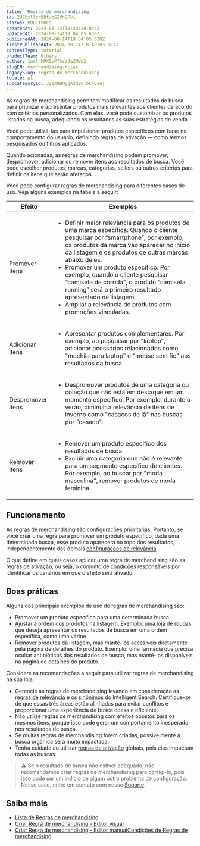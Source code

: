 ```yaml
---
title: 'Regras de merchandising'
id: 2UEbxllrr98twbGIVhSPvi
status: PUBLISHED
createdAt: 2024-08-14T18:43:20.034Z
updatedAt: 2024-08-14T19:04:05.630Z
publishedAt: 2024-08-14T19:04:05.630Z
firstPublishedAt: 2024-08-14T18:48:03.081Z
contentType: tutorial
productTeam: Others
author: 1malnhMX0vPThsaJaZMYm2
slugEN: merchandising-rules
legacySlug: regras-de-merchandising
locale: pt
subcategoryId: 32zXHBMygA2dB6TbCjQJej
---
```


As regras de merchandising permitem modificar os resultados de busca para priorizar e apresentar produtos mais relevantes aos clientes de acordo com critérios personalizados. Com elas, você pode customizar os produtos listados na busca, adequando os resultados às suas estratégias de venda.

Você pode utilizá-las para impulsionar produtos específicos com base no comportamento do usuário, definindo regras de ativação — como termos pesquisados ou filtros aplicados.

Quando acionadas, as regras de merchandising podem promover, despromover, adicionar ou remover itens aos resultados de busca. Você pode escolher produtos, marcas, categorias, sellers ou outros critérios para definir os itens que serão afetados.

Você pode configurar regras de merchandising para diferentes casos de uso. Veja alguns exemplos na tabela a seguir:

| Efeito | Exemplos |
|---|---|
| Promover itens | <ul><li>Definir maior relevância para os produtos de uma marca específica. Quando o cliente pesquisar por “smartphone”, por exemplo, os produtos da marca vão aparecer no início da listagem e os produtos de outras marcas abaixo deles.</li><li>Promover um produto específico. Por exemplo, quando o cliente pesquisar “camiseta de corrida”, o produto “camiseta running” será o primeiro resultado apresentado na listagem.</li><li>Ampliar a relevância de produtos com promoções vinculadas.</li></ul> |
| Adicionar itens | <ul><li>Apresentar produtos complementares. Por exemplo, ao pesquisar por "laptop", adicionar acessórios relacionados como "mochila para laptop" e "mouse sem fio" aos resultados da busca.</li></ul>  |
| Despromover itens | <ul><li>Despromover produtos de uma categoria ou coleção que não está em destaque em um momento específico. Por exemplo, durante o verão, diminuir a relevância de itens de inverno como "casacos de lã" nas buscas por "casaco".</li></ul> |
| Remover itens | <ul><li>Remover um produto específico dos resultados de busca.</li><li>Excluir uma categoria que não é relevante para um segmento específico de clientes. Por exemplo, ao buscar por "moda masculina", remover produtos de moda feminina.</li></ul> |

## Funcionamento

As regras de merchandising são configurações prioritárias. Portanto, se você criar uma regra para promover um produto específico, dada uma determinada busca, esse produto aparecerá no topo dos resultados, independentemente das demais [configurações de relevância](/pt/tracks/vtex-intelligent-search--19wrbB7nEQcmwzDPl1l4Cb/1qlObWIib6KqgrfX1FCOXS).

O que define em quais casos aplicar uma regra de merchandising são as regras de ativação, ou seja, o conjunto de [condições](/pt/tutorial/condicoes-de-regras-de-merchandising--4K9WCBiQ4ndU396ZygDpc2) responsáveis por identificar os cenários em que o efeito será ativado.

## Boas práticas

Alguns dos principais exemplos de uso de regras de merchandising são:

* Promover um produto específico para uma determinada busca.
* Ajustar a ordem dos produtos na listagem. Exemplo: uma loja de roupas que deseja apresentar os resultados de busca em uma ordem específica, como uma vitrine.
* Remover produtos da listagem, mas mantê-los acessíveis diretamente pela página de detalhes do produto. Exemplo: uma farmácia que precisa ocultar antibióticos dos resultados de busca, mas mantê-los disponíveis na página de detalhes do produto.

Considere as recomendações a seguir para utilizar regras de merchandising na sua loja:

* Gerencie as regras de merchandising levando em consideração as [regras de relevância](/pt/tutorial/regras-de-relevancia--1o9jtVGjSIiptbqdNXIlNK) e os [sinônimos](/pt/subcategory/sinonimos--BBzMtJan1UTxC9QZODnlN) do Intelligent Search. Certifique-se de que essas três áreas estão alinhadas para evitar conflitos e proporcionar uma experiência de busca coesa e eficiente.
* Não utilize regras de merchandising com efeitos opostos para os mesmos itens, porque isso pode gerar um comportamento inesperado nos resultados de busca.
* Se muitas regras de merchandising forem criadas, possivelmente a busca orgânica será muito impactada.
* Tenha cuidado ao utilizar [regras de ativação](/pt/tutorial/criar-regra-de-merchandising-editor-manual--3jrXB1MSvi14ezvKancorc#regras-de-ativacao) globais, pois elas impactam todas as buscas.

> ⚠️ Se o resultado de busca não estiver adequado, não recomendamos criar regras de merchandising para corrigi-lo, pois isso pode ser um indício de algum outro problema de configuração. Nesse caso, entre em contato com nosso [Suporte](https://support.vtex.com/hc/pt-br/requests).

## Saiba mais

* [Lista de Regras de merchandising](/pt/tutorial/lista-de-regras-de-merchandising--3CZOjyie1LZVOhzeviVCgu)
* [Criar Regra de merchandising - Editor visual](/pt/tutorial/criar-regra-de-merchandising-editor-visual--3gPO5CMJ3Off0OtA3EPzow)
* [Criar Regra de merchandising - Editor manual](/pt/tutorial/criar-regra-de-merchandising-editor-manual--3jrXB1MSvi14ezvKancorc)[Condições de Regras de merchandising](/pt/tutorial/condicoes-de-regras-de-merchandising--4K9WCBiQ4ndU396ZygDpc2)
